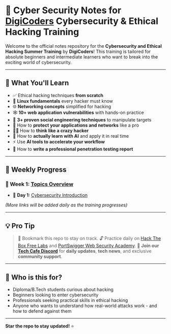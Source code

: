 # 🔐 **Cyber Security Notes for [DigiCoders](https://digicoders.in/) Cybersecurity & Ethical Hacking Training**

Welcome to the official notes repository for the **Cybersecurity and Ethical Hacking Summer Training** by **DigiCoders**!
This training is tailored for absolute beginners and intermediate learners who want to break into the exciting world of cybersecurity.

---

## 🧠 What You'll Learn

* ✅ Ethical hacking techniques **from scratch**
* 🐧 **Linux fundamentals** every hacker must know
* 🌐 **Networking concepts** simplified for hacking
* 🕸️ **10+ web application vulnerabilities** with hands-on practice
* 🧠 **3+ proven social engineering techniques** to manipulate targets
* 🧰 How to **protect your applications and networks** like a pro
* 🧙‍♂️ How to **think like a crazy hacker**
* 🤖 How to **actually learn with AI** and apply it in real time
* ⚡ Use **AI tools to accelerate your workflow**
* 📝 How to **write a professional penetration testing report**

---

## 📅 Weekly Progress

### 🔸 Week 1: [Topics Overview](https://github.com/LavSarkari/cyber_security_notes/blob/main/Week%20One/Topics.md)

* 📘 **Day 1:** [Cybersecurity Introduction](https://github.com/LavSarkari/cyber_security_notes/blob/main/Week%20One/Day%20One/Day%201%20%E2%80%93%20Cybersecurity%20Introduction.md)

*(More links will be added daily as the training progresses)*

---

## 💡 Pro Tip

> 📌 Bookmark this repo to stay on track.
> 🔓 Practice daily on [Hack The Box Free Labs](https://www.hackthebox.com/) and [PortSwigger Web Security Academy](https://portswigger.net/web-security).
> 💬 **Join our [Tech Cafe Discord](https://discord.gg/rFGc7P4V6a)** for **daily updates**, **tech news**, and exclusive **community support**.

---

## 🚀 Who is this for?

* Diploma/B.Tech students curious about hacking
* Beginners looking to enter cybersecurity
* Professionals seeking practical skills in ethical hacking
* Anyone who wants to understand how real-world attacks work - and how to defend against them

---

**Star the repo to stay updated!** ⭐
